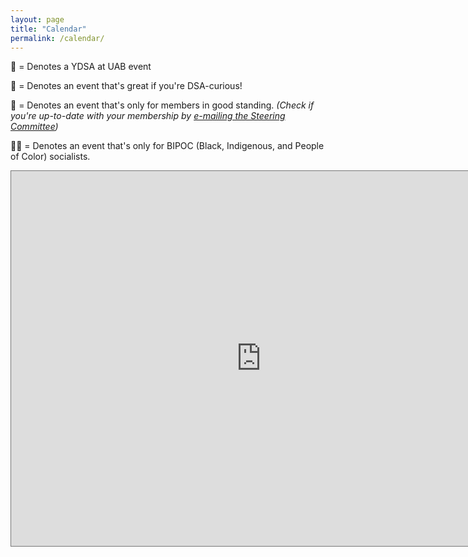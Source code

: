```yaml
---
layout: page
title: "Calendar"
permalink: /calendar/
---
```


🐲 = Denotes a YDSA at UAB event
<p>🍞 = Denotes an event that's great if you're DSA-curious!
<p>🌹 = Denotes an event that's only for members in good standing. <i>(Check if you're up-to-date with your membership by <a href="mailto:steering@bhamdsa.org?subject=Membership Check">e-mailing the Steering Committee</a>)</i>
<p>✊🏿 = Denotes an event that's only for BIPOC (Black, Indigenous, and People of Color) socialists.
<p><iframe src="https://calendar.google.com/calendar/embed?height=600&wkst=1&bgcolor=%23ffffff&ctz=America%2FChicago&mode=AGENDA&showNav=1&showTitle=1&title=Birmingham%20DSA%20Events%20Calendar&src=Z3ZncjcxMjR2aWVkZ2t2a2hpZzY1dWw2cW9AZ3JvdXAuY2FsZW5kYXIuZ29vZ2xlLmNvbQ&src=ZW4udXNhI2hvbGlkYXlAZ3JvdXAudi5jYWxlbmRhci5nb29nbGUuY29t&color=%23D50000&color=%230B8043" style="border:solid 1px #777" width="800" height="600" frameborder="0" scrolling="no"></iframe>
